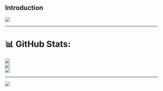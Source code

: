 ## Introduction
![](https://raw.githubusercontent.com/kotaroooooooooo/kotaroooooooooo/output/github-contribution-grid-snake.svg)
___

# 📊 GitHub Stats:
![](https://github-readme-stats.vercel.app/api?username=kotaroooooooooo&theme=transparent&hide_border=true&include_all_commits=false&count_private=false)<br/>
![](https://nirzak-streak-stats.vercel.app/?user=kotaroooooooooo&theme=transparent&hide_border=true)<br/>
![](https://github-readme-stats.vercel.app/api/top-langs/?username=kotaroooooooooo&theme=transparent&hide_border=true&include_all_commits=false&count_private=false&layout=compact)

---
[![](https://visitcount.itsvg.in/api?id=kotaroooooooooo&icon=0&color=0)](https://visitcount.itsvg.in)
